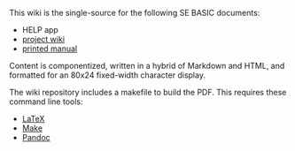 This wiki is the single-source for the following SE BASIC documents:

* HELP app
* [project wiki](https://github.com/source-solutions/HELP/wiki)
* [printed manual](https://github.com/source-solutions/HELP/blob/main/Programming%20SE%20BASIC.pdf)

Content is componentized, written in a hybrid of Markdown and HTML, and formatted for an 80x24 fixed-width character display.

The wiki repository includes a makefile to build the PDF. This requires these command line tools:

* [LaTeX](https://pandoc.org/installing.html)
* [Make](https://www.gnu.org/software/make/)
* [Pandoc](https://pandoc.org/)
